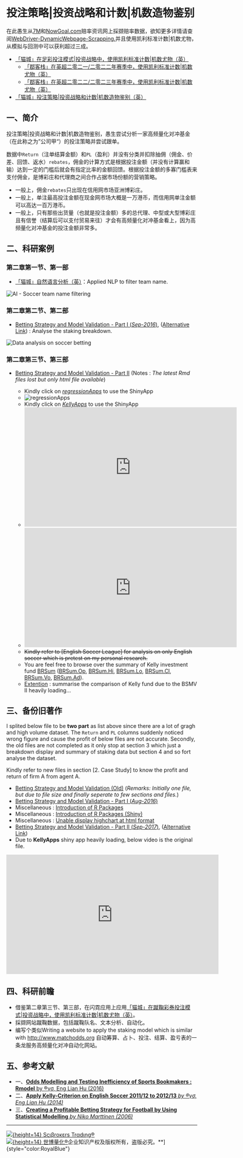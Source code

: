 # 投注策略|投资战略和计数|机数造物鉴别

在此愚生从[7M](http://www.7msport.com)和[NowGoal.com](http://www.nowgoal.com)赔率资讯网上採撷赔率数据，欲知更多详情请查阅[WebDriver-DynamicWebpage-Scrapping.](https://github.com/scibrokes/webdriver-dynamicwebpage-scrapping)并且使用凯利标准计数|机数尤物，从模拟与回测中可以获利超过三成。

- [「猫城」在足彩投注模式|投资战略中，使用凯利标准计数|机数尤物（英）](https://github.com/scibrokes/kelly-criterion)
  + [「鄀客栈」在英超二零二一/二零二二年赛季中，使用凯利标准计数|机数尤物（英）](http://rpubs.com/englianhu/kelly_eng1112)
  + [「鄀客栈」在英超二零二二/二零二三年赛季中，使用凯利标准计数|机数尤物（英）](http://rpubs.com/englianhu/kelly_eng1213)
- [「猫城」投注策略|投资战略和计数|机数造物鉴别（英）](https://github.com/scibrokes/betting-strategy-and-model-validation)

## 一、简介

投注策略|投资战略和计数|机数造物鉴别，愚生尝试分析一家高频量化对冲基金（在此称之为”公司甲“）的投注策略并尝试跟单。
  
数据中`Return`（注单结算金额）和`PL`（盈利）并没有分类并扣除抽佣（佣金、价差、回馈、返水）`rebates`，佣金的计算方式是根据投注金额（并没有计算赢和输）达到一定的门槛后就会有指定比率的金额回馈。根据投注金额的多寡门槛表来支付佣金，是博彩庄和代理商之间合作占据市场份额的营销策略。

- 一般上，佣金`rebates`只出现在信用网市场亚洲博彩庄。
- 一般上，单注最高投注金额在现金网市场大概是一万港币，而信用网单注金额可以高达一百万港币。
- 一般上，只有那些出货量（也就是投注金额）多的总代理、中型或大型博彩庄且有信誉（结算后可以支付贸易来往）才会有高频量化对冲基金看上，因为高频量化对冲基金的投注金额非常多。

## 二、科研案例

### 第二章第一节、第一部

- [「猫城」自然语言分析（英）](http://rpubs.com/englianhu/natural-language-analysis)：Applied NLP to filter team name.

![AI - Soccer team name filtering](figure/20160918_171322.gif)

### 第二章第二节、第二部

- [Betting Strategy and Model Validation - Part I (*Sep-2016*)](https://englianhu.github.io/2016/09/Betting%20Strategy%20and%20Model%20Validation/Betting_Strategy_and_Model_Validation_-_Part_01.html), ([Alternative Link](http://rpubs.com/englianhu/208637)) : Analyse the staking breakdown.

![Data analysis on soccer betting](figure/20160918_172444.gif)

### 第二章第三节、第三部

- [Betting Strategy and Model Validation - Part II](https://englianhu.github.io/2017/10/Betting_Strategy_and_Model_Validation_-_Part_02/) (Notes : *The latest Rmd files lost but only html file available*)
    
  + Kindly click on [*regressionApps*](https://beta.rstudioconnect.com/content/1807/) to use the ShinyApp
  + ![regressionApps](figure/20160928_021252.gif)
  + Kindly click on [*KellyApps*](https://beta.rstudioconnect.com/content/2311/) to use the ShinyApp
  + <iframe width="560" height="315" src="https://www.youtube.com/embed/42NOxuYjOQo" frameborder="0" allowfullscreen></iframe>
  + <iframe width="560" height="315" src="https://www.youtube.com/embed/NDUkg4jHmiA" frameborder="0" allowfullscreen></iframe>
  + <s>Kindly refer to [English Soccer League] for analysis on only English soccer which is pretest on my personal research.</s>
  + You are feel free to browse over the summary of Kelly investment fund [BRSum](https://github.com/scibrokes/betting-strategy-and-model-validation/blob/master/data/BRSum.csv) ([BRSum.Op](https://github.com/scibrokes/betting-strategy-and-model-validation/blob/master/data/BRSum.Op.csv), [BRSum.Hi](https://github.com/scibrokes/betting-strategy-and-model-validation/blob/master/data/BRSum.Hi.csv), [BRSum.Lo](https://github.com/scibrokes/betting-strategy-and-model-validation/blob/master/data/BRSum.Lo.csv), [BRSum.Cl](https://github.com/scibrokes/betting-strategy-and-model-validation/blob/master/data/BRSum.Cl.csv), [BRSum.Vo](https://github.com/scibrokes/betting-strategy-and-model-validation/blob/master/data/BRSum.Vo.csv), [BRSum.Ad](https://github.com/scibrokes/betting-strategy-and-model-validation/blob/master/data/BRSum.Ad.csv)).
  + [Extention]() : summarise the comparison of Kelly fund due to the BSMV II heavily loading...

## 三、备份旧著作

I splited below file to be **two part** as list above since there are a lot of gragh and high volume dataset. The `Return` and `PL` columns suddenly noticed wrong figure and cause the profit of below files are not accurate. Secondly, the old files are not completed as it only stop at section 3 which just a breakdown display and summary of staking data but section 4 and so fort analyse the dataset.

Kindly refer to new files in section [2. Case Study] to know the profit and return of firm A from agent A.

- [Betting Strategy and Model Validation (Old)](http://rpubs.com/englianhu/betting-strategy-and-model-validation) (*Remarks: Initially one file, but due to file size and finally seperate to few sections and files.*)
- [Betting Strategy and Model Validation - Part I (*Aug-2016*)](http://englianhu.github.io/2016/08/Betting%20Strategy%20and%20Model%20Validation/Betting_Strategy_and_Model_Validation_-_Part_01.html)
- Miscellaneous : [Introduction of R Packages](http://rpubs.com/englianhu/introduction-of-r-packages)
- Miscellaneous : [Introduction of R Packages (Shiny)](https://beta.rstudioconnect.com/content/2291/)
- Miscellaneous : [Unable display highchart at html format](http://rpubs.com/englianhu/highcharter-issue)
- [Betting Strategy and Model Validation - Part II (*Sep-2017*)](http://rpubs.com/englianhu/240073), ([Alternative Link](http://englianhu.github.io/2016/09/Betting%20Strategy%20and%20Model%20Validation/Betting_Strategy_and_Model_Validation_-_Part_02.html))
- Due to **KellyApps** shiny app heavily loading, below video is the original file.

<iframe width="560" height="315" src="https://www.youtube.com/embed/TEhmN-Of--Y" frameborder="0" allowfullscreen></iframe>

## 四、科研前瞻

- 借鉴第二章第三节、第三部，在闪霓应用上应用[「猫城」在蹴鞠彩券投注模式|投资战略中，使用凯利标准计数|机数尤物（英）](https://github.com/scibrokes/kelly-criterion)。
- 採撷网站蹴鞠数据，包括蹴鞠队名、文本分析、自动化。
- 编写个类似Writing a website to apply the staking model which is similar with http://www.matchodds.org 自动筹算、占卜、投注、结算、盈亏表的一条龙服务高频量化对冲自动化网站。

## 五、参考文献

- 一、[**Odds Modelling and Testing Inefficiency of Sports Bookmakers : Rmodel** by ®γσ, Eng Lian Hu (2016)](https://github.com/scibrokes/odds-modelling-and-testing-inefficiency-of-sports-bookmakers)
- 二、[**Apply Kelly-Criterion on English Soccer 2011/12 to 2012/13** *by ®γσ, Eng Lian Hu (2014)*](https://github.com/scibrokes/kelly-criterion)
- 三、[**Creating a Profitable Betting Strategy for Football by Using Statistical Modelling** *by Niko Marttinen (2006)*](https://github.com/scibrokes/betting-strategy-and-model-validation/blob/master/references/Creating%20a%20Profitable%20Betting%20Strategy%20for%20Football%20by%20Using%20Statistical%20Modelling.pdf)

---
[![](诸子百家考工记/世博量化.png){height=14} Sςιβrοκεrs Trαdιηg®](http://www.scibrokes.com)<br>
[![](诸子百家考工记/世博量化.png){height=14} 世博量化®](http://www.scibrokes.com)企业知识产权及版权所有，盗版必究。**]{style="color:RoyalBlue"}
